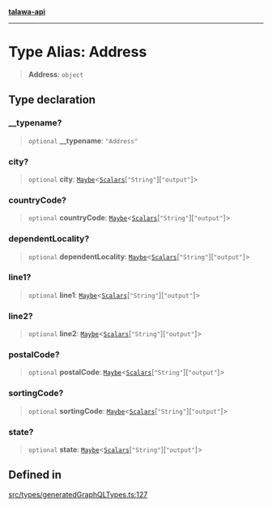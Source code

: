 [**talawa-api**](../../../README.md)

***

# Type Alias: Address

> **Address**: `object`

## Type declaration

### \_\_typename?

> `optional` **\_\_typename**: `"Address"`

### city?

> `optional` **city**: [`Maybe`](Maybe.md)\<[`Scalars`](Scalars.md)\[`"String"`\]\[`"output"`\]\>

### countryCode?

> `optional` **countryCode**: [`Maybe`](Maybe.md)\<[`Scalars`](Scalars.md)\[`"String"`\]\[`"output"`\]\>

### dependentLocality?

> `optional` **dependentLocality**: [`Maybe`](Maybe.md)\<[`Scalars`](Scalars.md)\[`"String"`\]\[`"output"`\]\>

### line1?

> `optional` **line1**: [`Maybe`](Maybe.md)\<[`Scalars`](Scalars.md)\[`"String"`\]\[`"output"`\]\>

### line2?

> `optional` **line2**: [`Maybe`](Maybe.md)\<[`Scalars`](Scalars.md)\[`"String"`\]\[`"output"`\]\>

### postalCode?

> `optional` **postalCode**: [`Maybe`](Maybe.md)\<[`Scalars`](Scalars.md)\[`"String"`\]\[`"output"`\]\>

### sortingCode?

> `optional` **sortingCode**: [`Maybe`](Maybe.md)\<[`Scalars`](Scalars.md)\[`"String"`\]\[`"output"`\]\>

### state?

> `optional` **state**: [`Maybe`](Maybe.md)\<[`Scalars`](Scalars.md)\[`"String"`\]\[`"output"`\]\>

## Defined in

[src/types/generatedGraphQLTypes.ts:127](https://github.com/Suyash878/talawa-api/blob/e4413cec641a837926071678fed3c7f67234e31e/src/types/generatedGraphQLTypes.ts#L127)
